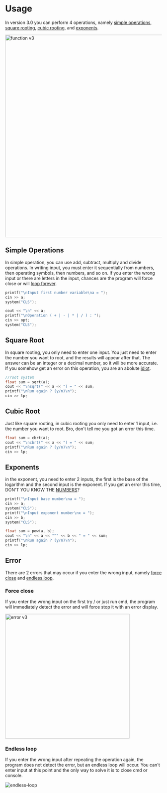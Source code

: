 # Usage

In version 3.0 you can perform 4 operations, namely [simple operations](#simple-operations), [square rooting](#square-root), [cubic rooting](#cubic-root), and [exponents](#exponents).

<img width="650" alt="function v3" src="https://user-images.githubusercontent.com/82499518/145418826-01312fa6-3b2c-4c37-957a-755525a78ce5.png">

## Simple Operations

In simple operation, you can use add, subtract, multiply and divide operations. In writing input, you must enter it sequentially from numbers, then operating symbols, then numbers, and so on. If you enter the wrong input or there are letters in the input, chances are the program will force close or will [loop forever](#error).

```cpp
printf("\nInput first number variable\na = ");
cin >> a;
system("CLS");

cout << "\n" << a;
printf("\nOperation ( + | - | * | / ) : ");
cin >> opt;
system("CLS");
```

## Square Root

In square rooting, you only need to enter one input. You just need to enter the number you want to root, and the results will appear after that. The answer can be an integer or a decimal number, so it will be more accurate. If you somehow get an error on this operation, you are an abolute [idiot](https://www.youtube.com/watch?v=z4JJ270xx98).

```cpp
//root system
float sum = sqrt(a);
cout << "\nsqrt(" << a << ") = " << sum;
printf("\nRun again ? (y/n)\n");
cin >> lp;
```

## Cubic Root

Just like square rooting, in cubic rooting you only need to enter 1 input, i.e. the number you want to root. Bro, don't tell me you got an error this time.

```cpp
float sum = cbrt(a);
cout << "\ncbrt(" << a << ") = " << sum;
printf("\nRun again ? (y/n)\n");
cin >> lp;
```

## Exponents

in the exponent, you need to enter 2 inputs, the first is the base of the logarithm and the second input is the exponent. If you get an error this time, DON'T YOU KNOW THE [NUMBERS](https://en.wikipedia.org/wiki/Number)?

```cpp
printf("\nInput base number\na = ");
cin >> a;
system("CLS");
printf("\nInput exponent number\nx = ");
cin >> b;
system("CLS");

float sum = pow(a, b);
cout << "\n" << a << "^" << b << " = " << sum;
printf("\nRun again ? (y/n)\n");
cin >> lp;
```

## Error

There are 2 errors that may occur if you enter the wrong input, namely [force close](#force-close) and [endless loop](#endless-loop).

### Force close

If you enter the wrong input on the first try / or just run cmd, the program will immediately detect the error and will force stop it with an error display. 

<img width="400" alt="error v3" src="https://user-images.githubusercontent.com/82499518/145424300-fd0307cb-8edf-4a7e-bf4f-832e55910094.png">

### Endless loop

If you enter the wrong input after repeating the operation again, the program does not detect the error, but an endless loop will occur. You can't enter input at this point and the only way to solve it is to close cmd or console.

![endless-loop](https://user-images.githubusercontent.com/82499518/145440037-ecede1b5-9d2e-4bbf-87e7-779775103e10.gif)
